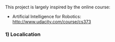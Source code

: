 This project is largely inspired by the online course:
- Artificial Intelligence for Robotics: http://www.udacity.com/course/cs373

### 1) Localication
